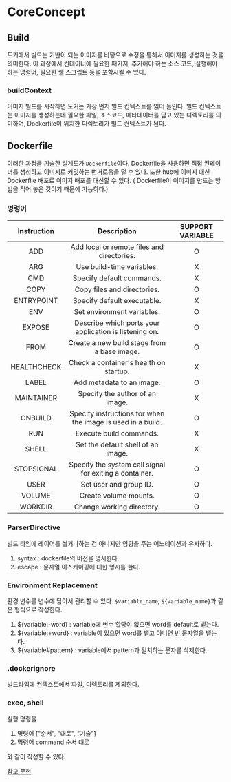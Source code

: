 # CoreConcept

## Build
도커에서 빌드는 기반이 되는 이미지를 바탕으로 수정을 통해서 이미지를 생성하는 것을 의미한다. 
이 과정에서 컨테이너에 필요한 패키지, 추가해야 하는 소스 코드, 실행해야 하는 명령어, 필요한 쉘 스크립트 등을 포함시킬 수 있다.


### buildContext
이미지 빌드를 시작하면 도커는 가장 먼저 빌드 컨텍스트를 읽어 들인다. 빌드 컨텍스트는 이미지를 생성하는데 필요한 파일, 소스코드, 메타데이터를
담고 있는 디렉토리를 의미하며, Dockerfile이 위치한 디렉토리가 빌드 컨텍스트가 된다.

## Dockerfile
이러한 과정을 기술한 설계도가 `Dockerfile`이다. Dockerfile을 사용하면 직접 컨테이너를 생성하고 이미지로 커밋하는 번거로움을 덜 수 있다.
또한 hub에 이미지 대신 Dockerfile 배포로 이미지 배포를 대신할 수 있다. ( Dockerfile이 이미지를 만드는 방법을 적어 놓은 것이기 때문에 가능하다.)



### 명령어

|Instruction|	Description| SUPPORT VARIABLE |
|:---:|:---:|:----------------:|
|ADD|	Add local or remote files and directories.|        O         |
|ARG|	Use build-time variables.|        X         |
|CMD|	Specify default commands.|        X         |
|COPY|	Copy files and directories.|        O         |
|ENTRYPOINT|	Specify default executable.|        X         |
|ENV|	Set environment variables.|        O         |
|EXPOSE|	Describe which ports your application is listening on.|        O         |
|FROM|	Create a new build stage from a base image.|        O         |
|HEALTHCHECK|	Check a container's health on startup.|        X         |
|LABEL|	Add metadata to an image.|        O         |
|MAINTAINER|	Specify the author of an image.|        X         |
|ONBUILD|	Specify instructions for when the image is used in a build.|        O         |
|RUN|	Execute build commands.|        X         |
|SHELL|	Set the default shell of an image.|        X         |
|STOPSIGNAL|	Specify the system call signal for exiting a container.|        O         |
|USER|	Set user and group ID.|        O         |
|VOLUME|	Create volume mounts.|        O         |
|WORKDIR|	Change working directory.|        O         |


### ParserDirective
빌드 타임에 레이어를 쌓거나하는 건 아니지만 영향을 주는 어노테이션과 유사하다.

1. syntax : dockerfile의 버전을 명시한다.
2. escape : 문자열 이스케이핑에 대한 명시를 한다.

### Environment Replacement
환경 변수를 변수에 담아서 관리할 수 있다.  `$variable_name`, `${variable_name}`과 같은 형식으로 작성한다.

1. ${variable:-word} : variable에 변수 할당이 없으면 word를 default로 뱉는다.
2. ${variable:+word} : variable이 있으면 word를 뱉고 아니면 빈 문자열을 뱉는다.
3. ${variable#pattern} : variable에서 pattern과 일치하는 문자를 삭제한다.


### .dockerignore
빌드타임에 컨텍스트에서 파일, 디렉토리를 제외한다.

### exec, shell

실행 명령을
1. 명령어 ["순서", "대로", "기술"]
2. 명령어 command 순서 대로

와 같이 작성할 수 있다.



[참고 문헌](https://docs.docker.com/reference/dockerfile/#shell-and-exec-form)
